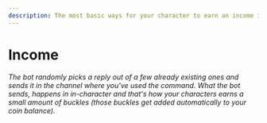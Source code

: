 ```yaml
---
description: The most basic ways for your character to earn an income in MD.
---
```


# Income

_The bot randomly picks a reply out of a few already existing ones and sends it in the channel where you've used the command. What the bot sends, happens in in-character and that's how your characters earns a small amount of buckles \(those buckles get added automatically to your coin balance\)._

